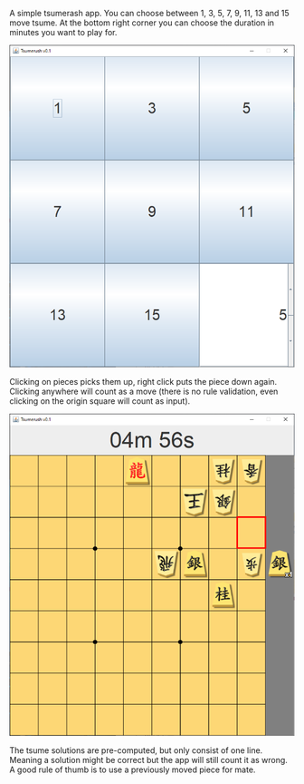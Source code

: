 A simple tsumerash app.
You can choose between 1, 3, 5, 7, 9, 11, 13 and 15 move tsume.
At the bottom right corner you can choose the duration in minutes you want to play for.

![img1](res/img/readme1.png)

Clicking on pieces picks them up, right click puts the piece down again.
Clicking anywhere will count as a move (there is no rule validation, even clicking on the origin square will count as input).

![img2](res/img/readme2.png)


The tsume solutions are pre-computed, but only consist of one line. Meaning a solution might be correct but the app will still count it as wrong.
A good rule of thumb is to use a previously moved piece for mate.
